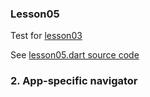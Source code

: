 
### Lesson05
Test for [lesson03](/doc/lesson03.md)

See [lesson05.dart source code](/examples/doc/lib/src/lesson05/lesson05.dart)

### 2. App-specific navigator

